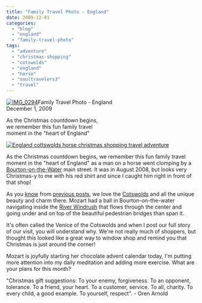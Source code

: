 ```yaml
---
title: "Family Travel Photo - England"
date: 2009-12-01
categories: 
  - "blog"
  - "england"
  - "family-travel-photo"
tags: 
  - "adventure"
  - "christmas-shopping"
  - "cotswolds"
  - "england"
  - "horse"
  - "soultravelers3"
  - "travel"
---
```


 [![IMG_0294](https://pub-ac94b3f306b24c0dba4238943c97f2e1.r2.dev/6a00e5502a95078833012875ed7209970c.jpg)](https://pub-ac94b3f306b24c0dba4238943c97f2e1.r2.dev/6a00e5502a95078833012875ed7209970c.jpg)Family Travel Photo - England  
December 1, 2009

As the Christmas countdown begins,  
we remember this fun family travel  
moment in the "heart of England"

<!--more-->

[![England cottswolds horse christmas shopping travel adventure](https://pub-ac94b3f306b24c0dba4238943c97f2e1.r2.dev/6a00e5502a95078833012875ed5a3d970c.jpg "England cottswolds horse christmas shopping travel adventure")](https://pub-ac94b3f306b24c0dba4238943c97f2e1.r2.dev/6a00e5502a95078833012875ed5a3d970c.jpg)  

As the Christmas countdown begins, we remember this fun family travel moment in the "heart of England" as a man on a horse went clomping by a [Bourton-on-the-Water](http://en.wikipedia.org/wiki/Bourton-on-the-Water) main street. It was in August 2008, but looks very Christmas-y to me with his red shirt and since I caught him right in front of that shop!

As you [know](http://soultravelers3new.local/2009/09/family-travel-photo-england-cotswolds-church-heart-of-england.html) from [previous posts](http://soultravelers3new.local/2009/02/swimming-with-swans-stratforduponavon-england-uk.html), we love the [Cotswolds](http://en.wikipedia.org/wiki/Cotswolds) and all the unique beauty and charm there. Mozart had a ball in Bourton-on-the-water navigating inside the [River Windrush](http://en.wikipedia.org/wiki/River_Windrush) that flows through the center and going under and on top of the beautiful pedestrian bridges than span it.

It's often called the Venice of the Cotswolds and when I post our full story of our visit, you will understand why. We're not really much of shoppers, but thought this looked like a great way to window shop and remind you that Christmas is just around the corner!

Mozart is joyfully starting her chocolate advent calendar today, I'm putting more attention into my daily meditation and adding more exercise. What are your plans for this month?

"Christmas gift suggestions: To your enemy, forgiveness. To an opponent, tolerance. To a friend, your heart. To a customer, service. To all, charity. To every child, a good example. To yourself, respect". - Oren Arnold

#
